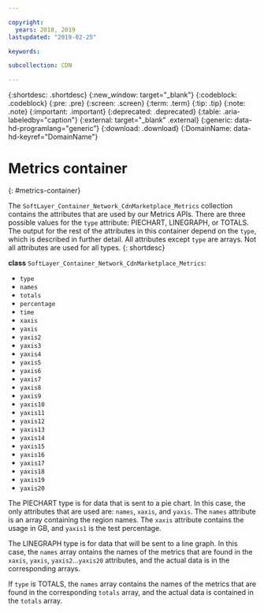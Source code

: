 ```yaml
---

copyright:
  years: 2018, 2019
lastupdated: "2019-02-25"

keywords:

subcollection: CDN

---
```


{:shortdesc: .shortdesc}
{:new_window: target="_blank"}
{:codeblock: .codeblock}
{:pre: .pre}
{:screen: .screen}
{:term: .term}
{:tip: .tip}
{:note: .note}
{:important: .important}
{:deprecated: .deprecated}
{:table: .aria-labeledby="caption"}
{:external: target="_blank" .external}
{:generic: data-hd-programlang="generic”}
{:download: .download}
{:DomainName: data-hd-keyref="DomainName"}

# Metrics container
{: #metrics-container}

The `SoftLayer_Container_Network_CdnMarketplace_Metrics` collection contains the attributes that are used by our Metrics APIs. There are three possible values for the `type` attribute: PIECHART, LINEGRAPH, or TOTALS. The output for the rest of the attributes in this container depend on the `type`, which is described in further detail. All attributes except `type` are arrays. Not all attributes are used for all types.
{: shortdesc}

**class** `SoftLayer_Container_Network_CdnMarketplace_Metrics`:

* `type`
* `names`
* `totals`
* `percentage`
* `time`
* `xaxis`
* `yaxis`
* `yaxis2`
* `yaxis3`
* `yaxis4`
* `yaxis5`
* `yaxis6`
* `yaxis7`
* `yaxis8`
* `yaxis9`
* `yaxis10`
* `yaxis11`
* `yaxis12`
* `yaxis13`
* `yaxis14`
* `yaxis15`
* `yaxis16`
* `yaxis17`
* `yaxis18`
* `yaxis19`
* `yaxis20`

The PIECHART type is for data that is sent to a pie chart. In this case, the only attributes that are used are: `names`, `xaxis`, and `yaxis`. The `names` attribute is an array containing the region names. The `xaxis` attribute contains the usage in GB, and `yaxis1` is the test percentage.

The LINEGRAPH type is for data that will be sent to a line graph. In this case, the `names` array ontains the names of the metrics that are found in the `xaxis`, `yaxis`, `yaxis2`...`yaxis20` attributes, and the actual data is in the corresponding arrays.

If `type` is TOTALS, the `names` array contains the names of the metrics that are found in the corresponding `totals` array, and the actual data is contained in the `totals` array.
